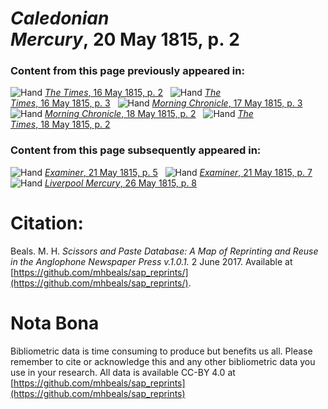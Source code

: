 # *Caledonian Mercury*, 20 May 1815, p. 2  
  
### Content from this page previously appeared in:  
![Hand](http://scissorsandpaste.net/wp-content/uploads/2017/06/smallhandpointer.png) [*The Times*, 16 May 1815, p. 2](https://mhbeals.github.io/sap_html/The-Times/The-Times-16-May-1815-p-2)  
![Hand](http://scissorsandpaste.net/wp-content/uploads/2017/06/smallhandpointer.png) [*The Times*, 16 May 1815, p. 3](https://mhbeals.github.io/sap_html/The-Times/The-Times-16-May-1815-p-3)  
![Hand](http://scissorsandpaste.net/wp-content/uploads/2017/06/smallhandpointer.png) [*Morning Chronicle*, 17 May 1815, p. 3](https://mhbeals.github.io/sap_html/Morning-Chronicle/Morning-Chronicle-17-May-1815-p-3)  
![Hand](http://scissorsandpaste.net/wp-content/uploads/2017/06/smallhandpointer.png) [*Morning Chronicle*, 18 May 1815, p. 2](https://mhbeals.github.io/sap_html/Morning-Chronicle/Morning-Chronicle-18-May-1815-p-2)  
![Hand](http://scissorsandpaste.net/wp-content/uploads/2017/06/smallhandpointer.png) [*The Times*, 18 May 1815, p. 2](https://mhbeals.github.io/sap_html/The-Times/The-Times-18-May-1815-p-2)  
  
### Content from this page subsequently appeared in:  
![Hand](http://scissorsandpaste.net/wp-content/uploads/2017/06/smallhandpointer.png) [*Examiner*, 21 May 1815, p. 5](https://mhbeals.github.io/sap_html/Examiner/Examiner-21-May-1815-p-5)  
![Hand](http://scissorsandpaste.net/wp-content/uploads/2017/06/smallhandpointer.png) [*Examiner*, 21 May 1815, p. 7](https://mhbeals.github.io/sap_html/Examiner/Examiner-21-May-1815-p-7)  
![Hand](http://scissorsandpaste.net/wp-content/uploads/2017/06/smallhandpointer.png) [*Liverpool Mercury*, 26 May 1815, p. 8](https://mhbeals.github.io/sap_html/Liverpool-Mercury/Liverpool-Mercury-26-May-1815-p-8)  


# Citation: 

Beals. M. H. *Scissors and Paste Database: A Map of Reprinting and Reuse in the Anglophone Newspaper Press v.1.0.1.* 2 June 2017. Available at [https://github.com/mhbeals/sap_reprints/](https://github.com/mhbeals/sap_reprints/). 

# Nota Bona

Bibliometric data is time consuming to produce but benefits us all. Please remember to cite or acknowledge this and any other bibliometric data you use in your research. All data is available CC-BY 4.0 at [https://github.com/mhbeals/sap_reprints](https://github.com/mhbeals/sap_reprints)